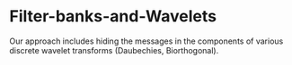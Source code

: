 # Filter-banks-and-Wavelets

Our approach includes hiding the messages in the components of various discrete wavelet transforms (Daubechies, Biorthogonal). 
